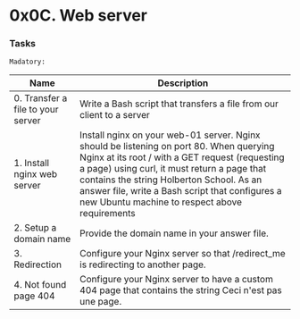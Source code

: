 # 0x0C. Web server

### Tasks

`Madatory:`

| Name | Description |
|-----| -------|
| 0. Transfer a file to your server  | Write a Bash script that transfers a file from our client to a server |
| 1. Install nginx web server | Install nginx on your web-01 server. Nginx should be listening on port 80. When querying Nginx at its root / with a GET request (requesting a page) using curl, it must return a page that contains the string Holberton School. As an answer file, write a Bash script that configures a new Ubuntu machine to respect above requirements |
| 2. Setup a domain name | Provide the domain name in your answer file. |
| 3. Redirection | Configure your Nginx server so that /redirect_me is redirecting to another page. |
| 4. Not found page 404 | Configure your Nginx server to have a custom 404 page that contains the string Ceci n'est pas une page. |

